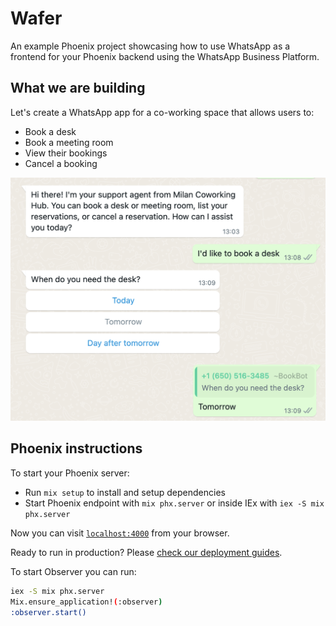 # Wafer

An example Phoenix project showcasing how to use WhatsApp as a frontend for your Phoenix backend using the WhatsApp Business Platform.

## What we are building

Let's create a WhatsApp app for a co-working space that allows users to:

- Book a desk
- Book a meeting room
- View their bookings
- Cancel a booking

![Screenshot of the WhatsApp service](docs/screenshot-1.png)

## Phoenix instructions

To start your Phoenix server:

- Run `mix setup` to install and setup dependencies
- Start Phoenix endpoint with `mix phx.server` or inside IEx with `iex -S mix phx.server`

Now you can visit [`localhost:4000`](http://localhost:4000) from your browser.

Ready to run in production? Please [check our deployment guides](https://hexdocs.pm/phoenix/deployment.html).

To start Observer you can run:

```sh
iex -S mix phx.server
Mix.ensure_application!(:observer)
:observer.start()
```
